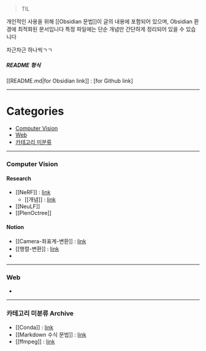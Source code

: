 >TIL

개인적인 사용을 위해 [[Obsidian 문법]]이 글의 내용에 포함되어 있으며, Obsidian 환경에 최적화된 문서입니다
특정 파일에는 단순 개념만 간단하게 정리되어 있을 수 있습니다

차근차근 하나씩ㄱㄱ
##### README 형식
[[README.md|for Obsidian link]] : [for Github link]

---
# Categories
- [Computer Vision](#Computer-Vision)
- [Web](#Web)
- [카테고리 미분류](#카테고리-미분류-Archive)

---
### Computer Vision
#### Research
- [[NeRF]] : [link](Computer-Vision/NeRF.md)
	- [[<NeRF>개념]] : [link](Computer-Vision/<NeRF>개념.md)
- [[NeuLF]]
- [[PlenOctree]]
#### Notion
- [[Camera-좌표계-변환]] : [link](Computer-Vision/Camera-좌표계-변환.md)
- [[행렬-변환]] : [link](Computer-Vision/행렬-변환.md)
- 

---
### Web
- 

---
### 카테고리 미분류 Archive
- [[Conda]] : [link](Archive/Conda.md)
- [[Markdown 수식 문법]] : [link](Archive/Markdown-수식-문법.md)
- [[ffmpeg]] : [link](Archive/ffmpeg.md)

